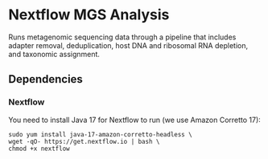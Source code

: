 # Nextflow MGS Analysis

Runs metagenomic sequencing data through a pipeline that includes adapter removal, deduplication, host DNA and ribosomal RNA depletion, and taxonomic assignment.

## Dependencies

### Nextflow

You need to install Java 17 for Nextflow to run (we use Amazon Corretto 17):

```
sudo yum install java-17-amazon-corretto-headless \
wget -qO- https://get.nextflow.io | bash \
chmod +x nextflow
```




